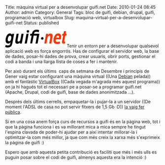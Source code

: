 Title: màquina virtual per a desenvolupar guifi.net
Date: 2010-01-24 08:45
Author: admin
Category: General
Tags: bloc de guifi, debian, drupal, guifi, programació web, virtualbox
Slug: maquina-virtual-per-a-desenvolupar-guifi-net
Status: published

[<img src="./wp-content/uploads/2007/10/logo-guifi.png" title="logo guifi" class="alignright size-full wp-image-220" width="200" height="58" />](./wp-content/uploads/2007/10/logo-guifi.png)Tenir un entorn per a desenvolupar qualsevol aplicació web es força engorrós. Has de configurar el servidor web, la base de dades, posar-hi dades de prova, crear usuaris, obrir ports, gestionar el codi a banda i una llarga llista de coses a fer i mantenir.

Per això durant els últims  caps de setmana de Desembre i principis de Gener vaig estar configurant una màquina virtual ((Una [Debian](http://www.debian.org "Lloc web de la distribució de GNU/Linux Debian") pelada)) amb el fantàstic [VirtualBox](http://www.virtualbox.org/ "Lloc web del programa de virtualització VirtualBox") ((Cada vegada m'agrada més aquest programa)) on ja hi hagués tot el necessari pe a posar-se a programar guifi.net (Apache, Drupal, codi de guifi, base de dades anonimitzada ...).

Després dels últims cerrells, empaquetar-la i pujar-la a un servidor ((De moment l'ADSL de casa no pot servir fitxers de 1,5 Gb :D)) [la vaig fer pública](http://guifi.net/guifi_vm "Entrada al meu bloc de guifi sobre la màquina virtual per a desenvolupar els mòduls de guifi").

Si en una cosa anem força curs de recursos a guifi és en la pàgina web, tot i que la pàgina funciona i es va millorant mica a mica sempre he tingut l'espina clavada de poder-hi ajudar per a així intentar millorar-la i optimitzar-la com més millor, ja que com més creix la xarxa més s'exprimeix la pàgina de guifi :)

Espero que amb aquesta petita contribució es faciliti que més i més ulls es puguin posar sobre el codi de guifi, almenys aquesta era la intenció :)
